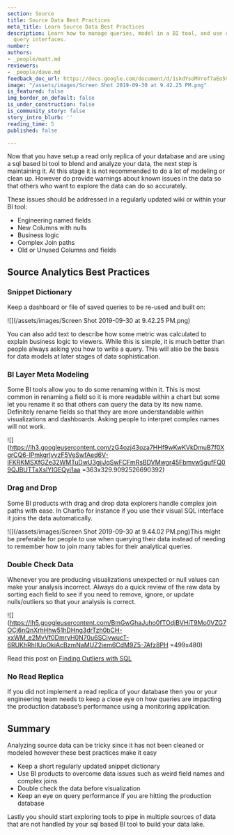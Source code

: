 ```yaml
---
section: Source
title: Source Data Best Practices
meta_title: Learn Source Data Best Practices
description: Learn how to manage queries, model in a BI tool, and use drag and drop
  query interfaces.
number: 
authors:
- _people/matt.md
reviewers:
- _people/dave.md
feedback_doc_url: https://docs.google.com/document/d/1skdYsoMVrof7aEo5VsqhpFtC7SwnJC9foTA-2peSx4o/edit?usp=sharing
image: "/assets/images/Screen Shot 2019-09-30 at 9.42.25 PM.png"
is_featured: false
img_border_on_default: false
is_under_construction: false
is_community_story: false
story_intro_blurb: ''
reading_time: 5
published: false

---
```

Now that you have setup a read only replica of your database and are using a sql based bi tool to blend and analyze your data, the next step is maintaining it. At this stage it is not recommended to do a lot of modeling or clean up. However do provide warnings about known issues in the data so that others who want to explore the data can do so accurately.

These issues should be addressed in a regularly updated wiki or within your BI tool:

* Engineering named fields
* New Columns with nulls
* Business logic
* Complex Join paths
* Old or Unused Columns and fields

## Source Analytics Best Practices

### Snippet Dictionary

Keep a dashboard or file of saved queries to be re-used and built on:

![](/assets/images/Screen Shot 2019-09-30 at 9.42.25 PM.png)

You can also add text to describe how some metric was calculated to explain business logic to viewers. While this is simple, it is much better than people always asking you how to write a query. This will also be the basis for data models at later stages of data sophistication.

### BI Layer Meta Modeling

Some BI tools allow you to do some renaming within it. This is most common in renaming a field so it is more readable within a chart but some let you rename it so that others can query the data by its new name. Definitely rename fields so that they are more understandable within visualizations and dashboards. Asking people to interpret complex names will not work.

![](https://lh3.googleusercontent.com/zG4ozj43oza7HHf9wKwKVkDmuB7f0XgrCQ6-lPmkgrlyvzF5VeSwfAed6V-lFKRKMSXfGZe32WMTuDwU3gjjJqSwFCFmRsBDVMwgr45Fbmvw5gufFQ09QJBUTTaXslYIGEQyi1aa =363x329.9092526690392)

### Drag and Drop

Some BI products with drag and drop data explorers handle complex join paths with ease. In Chartio for instance if you use their visual SQL interface it joins the data automatically.

  
![](/assets/images/Screen Shot 2019-09-30 at 9.44.02 PM.png)This might be preferable for people to use when querying their data instead of needing to remember how to join many tables for their analytical queries.

### Double Check Data

Whenever you are producing visualizations unexpected or null values can make your analysis incorrect. Always do a quick review of the raw data by sorting each field to see if you need to remove, ignore, or update nulls/outliers so that your analysis is correct.

![](https://lh5.googleusercontent.com/BmGwGhaJuho0fTOdjBVHiT9Mo0VZG7OCj6nQnXrhHhw51hDHng3drTzh0bCH-xxWM_e2MvVf0DmryH0N70u6SCiywucT-6RUKhRhIIUoOkiAcBzmNaMUZ2iem6CdM9Z5-7Afz8PH =499x480)

Read this post on [Finding Outliers with SQL](https://dataschool.com/how-to-teach-people-sql/how-to-find-outliers-with-sql/)

### No Read Replica

If you did not implement a read replica of your database then you or your engineering team needs to keep a close eye on how queries are impacting the production database’s performance using a monitoring application.

## Summary

Analyzing source data can be tricky since it has not been cleaned or modeled however these best practices make it easy

* Keep a short regularly updated snippet dictionary
* Use BI products to overcome data issues such as weird field names and complex joins
* Double check the data before visualization
* Keep an eye on query performance if you are hitting the production database

Lastly you should start exploring tools to pipe in multiple sources of data that are not handled by your sql based BI tool to build your data lake.
